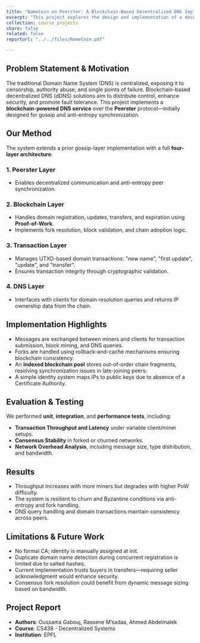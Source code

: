 ```yaml
---
title: "NameCoin on Peerster: A Blockchain-Based Decentralized DNS Implementation"
excerpt: "This project explores the design and implementation of a decentralized DNS system using blockchain and a gossip-based peer protocol. Built on top of Peerster, the system supports secure domain registration, updates, transfers, and resolution with robust anti-entropy synchronization and Proof-of-Work consensus. The project evaluates network resilience, consensus reliability, and mining efficiency."
collection: course_projects
share: false
related: false
reporturl: "../../files/NameCoin.pdf"

---
```


## Problem Statement & Motivation

The traditional Domain Name System (DNS) is centralized, exposing it to censorship, authority abuse, and single points of failure. Blockchain-based decentralized DNS (dDNS) solutions aim to distribute control, enhance security, and promote fault tolerance. This project implements a **blockchain-powered DNS service** over the **Peerster** protocol—initially designed for gossip and anti-entropy synchronization.

## Our Method

The system extends a prior gossip-layer implementation with a full **four-layer architecture**:

### 1. **Peerster Layer**
- Enables decentralized communication and anti-entropy peer synchronization.

### 2. **Blockchain Layer**
- Handles domain registration, updates, transfers, and expiration using **Proof-of-Work**.
- Implements fork resolution, block validation, and chain adoption logic.

### 3. **Transaction Layer**
- Manages UTXO-based domain transactions: "new name", "first update", "update", and "transfer".
- Ensures transaction integrity through cryptographic validation.

### 4. **DNS Layer**
- Interfaces with clients for domain resolution queries and returns IP ownership data from the chain.

## Implementation Highlights

- Messages are exchanged between miners and clients for transaction submission, block mining, and DNS queries.
- Forks are handled using rollback-and-cache mechanisms ensuring blockchain consistency.
- An **indexed blockchain pool** stores out-of-order chain fragments, resolving synchronization issues in late-joining peers.
- A simple identity system maps IPs to public keys due to absence of a Certificate Authority.

## Evaluation & Testing

We performed **unit**, **integration**, and **performance tests**, including:

- **Transaction Throughput and Latency** under variable client/miner setups.
- **Consensus Stability** in forked or churned networks.
- **Network Overhead Analysis**, including message size, type distribution, and bandwidth.

## Results

- Throughput increases with more miners but degrades with higher PoW difficulty.
- The system is resilient to churn and Byzantine conditions via anti-entropy and fork handling.
- DNS query handling and domain transactions maintain consistency across peers.

## Limitations & Future Work

- No formal CA; identity is manually assigned at init.
- Duplicate domain name detection during concurrent registration is limited due to salted hashes.
- Current implementation trusts buyers in transfers—requiring seller acknowledgment would enhance security.
- Consensus fork resolution could benefit from dynamic message sizing based on bandwidth.

## Project Report

- **Authors**: Oussama Gabouj, Rassene M’sadaa, Ahmed Abdelmalek  
- **Course**: CS438 - Decentralized Systems  
- **Institution**: EPFL  
